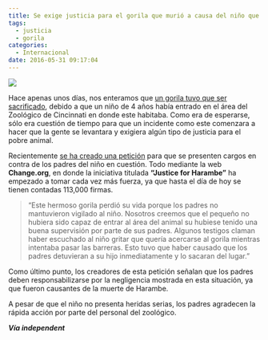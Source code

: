 ```yaml
---
title: Se exige justicia para el gorila que murió a causa del niño que entró en su área
tags:
  - justicia
  - gorila
categories:
  - Internacional
date: 2016-05-31 09:17:04
---
```

![](https://res.cloudinary.com/pidmx/image/upload/v1464704264/harambe-peticion-1-860x464_seeijy.jpg)

Hace apenas unos días, nos enteramos que [un gorila tuvo que ser sacrificado](http://www.sopitas.com/618696-mata-zoologico-cincinnati-gorila-salvar-nino/), debido a que un niño de 4 años había entrado en el área del Zoológico de Cincinnati en donde este habitaba. Como era de esperarse, sólo era cuestión de tiempo para que un incidente como este comenzara a hacer que la gente se levantara y exigiera algún tipo de justicia para el pobre animal.

Recientemente [se ha creado una petición](https://www.change.org/p/cincinnati-zoo-justice-for-harambe) para que se presenten cargos en contra de los padres del niño en cuestión. Todo mediante la web **Change.org**, en donde la iniciativa titulada **“Justice for Harambe”** ha empezado a tomar cada vez más fuerza, ya que hasta el día de hoy se tienen contadas 113,000 firmas.

> “Este hermoso gorila perdió su vida porque los padres no mantuvieron vigilado al niño. Nosotros creemos que el pequeño no hubiera sido capaz de entrar al área del animal su hubiese tenido una buena supervisión por parte de sus padres.
Algunos testigos claman haber escuchado al niño gritar que quería acercarse al gorila mientras intentaba pasar las barreras. Esto tuvo que haber causado que los padres detuvieran a su hijo inmediatamente y lo sacaran del lugar.”

Como último punto, los creadores de esta petición señalan que los padres deben responsabilizarse por la negligencia mostrada en esta situación, ya que fueron causantes de la muerte de Harambe.

A pesar de que el niño no presenta heridas serias, los padres agradecen la rápida acción por parte del personal del zoológico.

***Vía independent***
